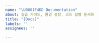 ```yaml
---
name: "\U0001F4DD Documentation"
about: 실습 가이드, 환경 설정, 코드 설명 문서화
title: "[Docs]"
labels: ''
assignees: ''

---
```



